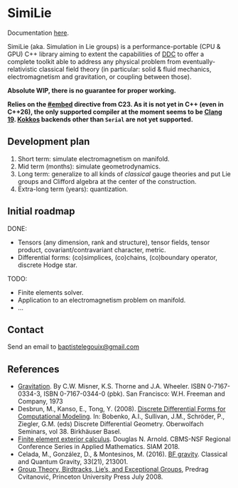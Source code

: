 <!--
SPDX-FileCopyrightText: 2024 Baptiste Legouix
SPDX-License-Identifier: GPL-3.0-or-later
-->

# SimiLie
Documentation [here](https://blegouix.github.io/similie/).

SimiLie (aka. Simulation in Lie groups) is a performance-portable (CPU & GPU) C++ library aiming to extent the capabilities of [DDC](https://github.com/CExA-project/ddc) to offer a complete toolkit able to address any physical problem from eventually-relativistic classical field theory (in particular: solid & fluid mechanics, electromagnetism and gravitation, or coupling between those).

**Absolute WIP, there is no guarantee for proper working.**

**Relies on the [#embed](https://en.cppreference.com/w/c/preprocessor/embed) directive from C23. As it is not yet in C++ (even in C++26), the only supported compiler at the moment seems to be [Clang 19](https://github.com/llvm/llvm-project/releases). [Kokkos](https://github.com/kokkos/kokkos) backends other than `Serial` are not yet supported.**

## Development plan

1. Short term: simulate electromagnetism on manifold.
2. Mid term (months): simulate geometrodynamics.
3. Long term: generalize to all kinds of *classical* gauge theories and put Lie groups and Clifford algebra at the center of the construction.
4. Extra-long term (years): quantization.

## Initial roadmap

DONE:
- Tensors (any dimension, rank and structure), tensor fields, tensor product, covariant/contravariant character, metric.
- Differential forms: (co)simplices, (co)chains, (co)boundary operator, discrete Hodge star.

TODO:
- Finite elements solver.
- Application to an electromagnetism problem on manifold.
- ...

## Contact

Send an email to baptistelegouix@gmail.com

## References

- [Gravitation](https://ui.adsabs.harvard.edu/abs/1973grav.book.....M/abstract). By C.W. Misner, K.S. Thorne and J.A. Wheeler. ISBN 0-7167-0334-3, ISBN 0-7167-0344-0 (pbk). San Francisco: W.H. Freeman and Company, 1973
- Desbrun, M., Kanso, E., Tong, Y. (2008). [Discrete Differential Forms for Computational Modeling](https://link.springer.com/chapter/10.1007/978-3-7643-8621-4_16). In: Bobenko, A.I., Sullivan, J.M., Schröder, P., Ziegler, G.M. (eds) Discrete Differential Geometry. Oberwolfach Seminars, vol 38. Birkhäuser Basel.
- [Finite element exterior calculus](https://doi.org/10.1137/1.9781611975543). Douglas N. Arnold. CBMS-NSF Regional Conference Series in Applied Mathematics. SIAM 2018.
- Celada, M., González, D., & Montesinos, M. (2016). [BF gravity](https://arxiv.org/abs/1610.02020). Classical and Quantum Gravity, 33(21), 213001.
- [Group Theory, Birdtracks, Lie’s, and Exceptional Groups](https://birdtracks.eu/), Predrag Cvitanović, Princeton University Press July 2008.
